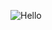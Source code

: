 ![Hello](https://encrypted-tbn0.gstatic.com/images?q=tbn:ANd9GcQsf-jF3K4jD1L9ppUWZtLzmRqH8Z0x78s-1w&usqp=CAU)
